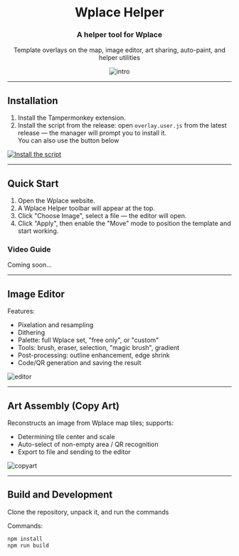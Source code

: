 <div align="center">

# Wplace Helper

### A helper tool for Wplace

Template overlays on the map, image editor, art sharing, auto-paint, and helper utilities

![intro](https://github.com/user-attachments/assets/b301bd8a-568f-4dfa-842d-18f4530d2401)

</div>

---

## Installation

1) Install the Tampermonkey extension.  
2) Install the script from the release: open `overlay.user.js` from the latest release — the manager will prompt you to install it.  
You can also use the button below

[![Install the script](https://img.shields.io/badge/Script-Install-brightgreen?style=for-the-badge&logo=javascript)](https://github.com/MidTano/wplace_helper/releases/latest/download/overlay.user.js)

---

## Quick Start
1) Open the Wplace website.  
2) A Wplace Helper toolbar will appear at the top.  
3) Click "Choose Image", select a file — the editor will open.  
4) Click "Apply", then enable the "Move" mode to position the template and start working.

### Video Guide
Coming soon...

---

## Image Editor

Features:
- Pixelation and resampling
- Dithering
- Palette: full Wplace set, "free only", or "custom"
- Tools: brush, eraser, selection, "magic brush", gradient
- Post-processing: outline enhancement, edge shrink
- Code/QR generation and saving the result

![editor](https://github.com/user-attachments/assets/372bf426-14da-48f2-a660-6c2ffea31203)

---

## Art Assembly (Copy Art)

Reconstructs an image from Wplace map tiles; supports:
- Determining tile center and scale
- Auto-select of non-empty area / QR recognition
- Export to file and sending to the editor

![copyart](https://github.com/user-attachments/assets/33e119cd-cf97-4c4e-bdf2-5b47414ae7a1)

---

## Build and Development

Clone the repository, unpack it, and run the commands

Commands:
```bash
npm install
npm run build 
```
